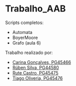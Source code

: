 # Trabalho_AAB

Scripts completos:

* Automata
* BoyerMoore
* Grafo (aula 6)


Trabalho realizado por:
- [Carina Gonçalves, PG45466](https://github.com/carinaa9)
- [Rúben Silva, PG44580](https://github.com/RubenPTFCP)
- [Rute Castro, PG45475](https://github.com/ruteeecastrooo)
- [Tiago Oliveria, PG45476](https://github.com/Malavita02)
